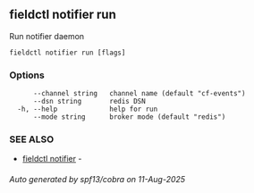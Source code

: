 ## fieldctl notifier run

Run notifier daemon

```
fieldctl notifier run [flags]
```

### Options

```
      --channel string   channel name (default "cf-events")
      --dsn string       redis DSN
  -h, --help             help for run
      --mode string      broker mode (default "redis")
```

### SEE ALSO

* [fieldctl notifier](fieldctl_notifier.md)	 - 

###### Auto generated by spf13/cobra on 11-Aug-2025
